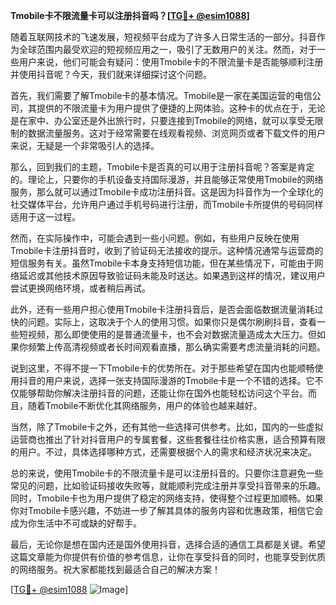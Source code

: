 **Tmobile卡不限流量卡可以注册抖音吗？[[TG💪+ @esim1088](https://t.me/s/esim1088)]**

随着互联网技术的飞速发展，短视频平台成为了许多人日常生活的一部分。抖音作为全球范围内最受欢迎的短视频应用之一，吸引了无数用户的关注。然而，对于一些用户来说，他们可能会有疑问：使用Tmobile卡的不限流量卡是否能够顺利注册并使用抖音呢？今天，我们就来详细探讨这个问题。

首先，我们需要了解Tmobile卡的基本情况。Tmobile是一家在美国运营的电信公司，其提供的不限流量卡为用户提供了便捷的上网体验。这种卡的优点在于，无论是在家中、办公室还是外出旅行时，只要连接到Tmobile的网络，就可以享受无限制的数据流量服务。这对于经常需要在线观看视频、浏览网页或者下载文件的用户来说，无疑是一个非常吸引人的选择。

那么，回到我们的主题，Tmobile卡是否真的可以用于注册抖音呢？答案是肯定的。理论上，只要你的手机设备支持国际漫游，并且能够正常使用Tmobile的网络服务，那么就可以通过Tmobile卡成功注册抖音。这是因为抖音作为一个全球化的社交媒体平台，允许用户通过手机号码进行注册，而Tmobile卡所提供的号码同样适用于这一过程。

然而，在实际操作中，可能会遇到一些小问题。例如，有些用户反映在使用Tmobile卡注册抖音时，收到了验证码无法接收的提示。这种情况通常与运营商的短信服务有关。虽然Tmobile卡本身支持短信功能，但在某些情况下，可能由于网络延迟或其他技术原因导致验证码未能及时送达。如果遇到这样的情况，建议用户尝试更换网络环境，或者稍后再试。

此外，还有一些用户担心使用Tmobile卡注册抖音后，是否会面临数据流量消耗过快的问题。实际上，这取决于个人的使用习惯。如果你只是偶尔刷刷抖音，查看一些短视频，那么即使使用的是普通流量卡，也不会对数据流量造成太大压力。但如果你频繁上传高清视频或者长时间观看直播，那么确实需要考虑流量消耗的问题。

说到这里，不得不提一下Tmobile卡的优势所在。对于那些希望在国内也能顺畅使用抖音的用户来说，选择一张支持国际漫游的Tmobile卡是一个不错的选择。它不仅能够帮助你解决注册抖音的问题，还能让你在国外也能轻松访问这个平台。而且，随着Tmobile不断优化其网络服务，用户的体验也越来越好。

当然，除了Tmobile卡之外，还有其他一些选择可供参考。比如，国内的一些虚拟运营商也推出了针对抖音用户的专属套餐，这些套餐往往价格实惠，适合预算有限的用户。不过，具体选择哪种方式，还需要根据个人的需求和经济状况来决定。

总的来说，使用Tmobile卡的不限流量卡是可以注册抖音的。只要你注意避免一些常见的问题，比如验证码接收失败等，就能顺利完成注册并享受抖音带来的乐趣。同时，Tmobile卡也为用户提供了稳定的网络支持，使得整个过程更加顺畅。如果你对Tmobile卡感兴趣，不妨进一步了解其具体的服务内容和优惠政策，相信它会成为你生活中不可或缺的好帮手。

最后，无论你是想在国内还是国外使用抖音，选择合适的通信工具都是关键。希望这篇文章能为你提供有价值的参考信息，让你在享受抖音的同时，也能享受到优质的网络服务。祝大家都能找到最适合自己的解决方案！

[[TG💪+ @esim1088](https://t.me/s/esim1088) ![Image](https://i.postimg.cc/4NQfJmqS/Snipaste-2025-05-13-00-14-12.png)]